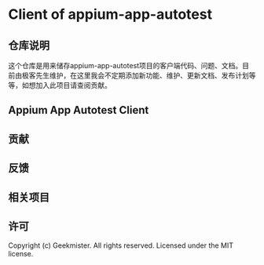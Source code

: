 # Client of appium-app-autotest



## 仓库说明

这个仓库是用来储存appium-app-autotest项目的客户端代码、问题、文档。目前由极客先生维护，在这里我会不定期添加新功能、维护、更新文档、发布计划等等，如想加入此项目请查阅贡献。

## Appium App Autotest Client

## 贡献

## 反馈

## 相关项目

## 许可

Copyright (c) Geekmister. All rights reserved.
Licensed under the MIT license.